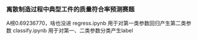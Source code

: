### 离散制造过程中典型工件的质量符合率预测赛题
A榜0.69236770，啥也没进
regress.ipynb 用于对第一类参数回归产生第二类参数
classify.ipynb 用于对第一、二类参数分类产生label
